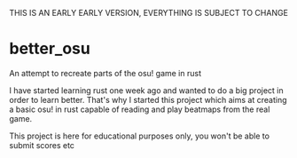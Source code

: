 THIS IS AN EARLY EARLY VERSION, EVERYTHING IS SUBJECT TO CHANGE

# better_osu
An attempt to recreate parts of the osu! game in rust

I have started learning rust one week ago and wanted to do a big project in order to learn better.
That's why I started this project which aims at creating a basic osu! in rust capable of reading and play beatmaps from the real game.

This project is here for educational purposes only, you won't be able to submit scores etc
